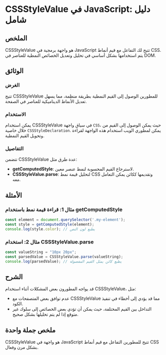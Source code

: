 <!--
Meta Description: # CSSStyleValue في JavaScript: دليل شامل ## الملخص CSSStyleValue هو واجهة برمجية في JavaScript تتيح لك التفاعل مع قيم أنماط CSS. يتم استخدامها بشكل أس...
Meta Keywords: cssstylevalue, القيم, javascript, يمكن, css
-->

# CSSStyleValue في JavaScript: دليل شامل

## الملخص
CSSStyleValue هو واجهة برمجية في JavaScript تتيح لك التفاعل مع قيم أنماط CSS. يتم استخدامها بشكل أساسي في تحليل وتعديل الخصائص النمطية للعناصر في DOM.

## الوثائق
### الغرض
تتيح CSSStyleValue للمطورين الوصول إلى القيم النمطية بطريقة منظمة، مما يسهل تعديل الأنماط الديناميكية للعناصر في الصفحة.

### الاستخدام
يمكن استخدام CSSStyleValue في سياق واجهة `CSS`، حيث يمكن الوصول إلى القيم من خلال خاصية `CSSStyleDeclaration`. يمكن لمطوري الويب استخدام هذه الواجهة لقراءة وتحويل القيم النمطية.

### التفاصيل
تتضمن CSSStyleValue عدة طرق مثل:
- **getComputedStyle**: لاسترجاع القيم المحسوبة لنمط عنصر معين.
- **CSSStyleValue.parse**: لتحليل قيمة نمط CSS وتقديمها ككائن يمكن التعامل معه.

## الأمثلة
### مثال 1: قراءة قيمة نمط باستخدام getComputedStyle
```javascript
const element = document.querySelector('.my-element');
const style = getComputedStyle(element);
console.log(style.color); // يطبع لون النص
```

### مثال 2: استخدام CSSStyleValue.parse
```javascript
const valueString = "10px 20px";
const parsedValue = CSSStyleValue.parse(valueString);
console.log(parsedValue); // يطبع كائن يمثل القيم المفصولة
```

## الشرح
قد يواجه المطورون بعض المشكلات أثناء استخدام CSSStyleValue، مثل:
- عدم توافق بعض المتصفحات مع CSSStyleValue مما قد يؤدي إلى أخطاء في تنفيذ الكود.
- التداخل بين القيم المختلفة، حيث يمكن أن تؤدي بعض الخصائص إلى سلوك غير متوقع إذا لم يتم تحليلها بشكل صحيح.

## ملخص جملة واحدة
CSSStyleValue هو واجهة في JavaScript تتيح للمطورين التفاعل مع قيم أنماط CSS بشكل مرن وفعال.